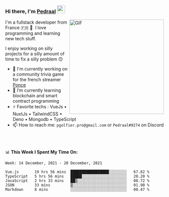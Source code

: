 ### Hi there, I'm <a href="https://pedraal.dev" target="_blank">Pedraal</a> <img src="https://media.giphy.com/media/hvRJCLFzcasrR4ia7z/giphy.gif" width="25px">
<img align="right" alt="GIF" src="https://pedraal.dev/avatar.png" width="300" height="300" />

I'm a fullstack developer from France 🇫🇷 🥖 &nbsp;I love programming and learning new
tech stuff.

I enjoy working on silly projects for a silly amount of time to fix a silly problem 🙃

- 🔭  I'm currently working on a community trivia game for the french streamer <a href="https://twitch.tv/ponce" target="_blank">Ponce</a>
- 🌱 I’m currently learning blockchain and smart contract programming
- ⚡ Favorite techs : VueJs &bull; NuxtJs &bull; TailwindCSS &bull; Deno &bull; Mongodb &bull; TypeScript
- 📫 How to reach me: `pgolfier.pro@gmail.com` or `Pedraal#9274` on Discord

<br>
<br>

📊 **This Week I Spent My Time On:**
<!--START_SECTION:waka-->
```text
Week: 14 December, 2021 - 20 December, 2021

Vue.js       19 hrs 56 mins  █████████████████░░░░░░░░   67.82 % 
TypeScript   5 hrs 56 mins   █████░░░░░░░░░░░░░░░░░░░░   20.20 % 
JavaScript   2 hrs 33 mins   ██▒░░░░░░░░░░░░░░░░░░░░░░   08.72 % 
JSON         33 mins         ▒░░░░░░░░░░░░░░░░░░░░░░░░   01.90 % 
Markdown     8 mins          ░░░░░░░░░░░░░░░░░░░░░░░░░   00.47 % 
```
<!--END_SECTION:waka-->
